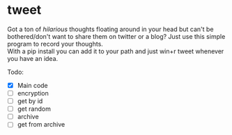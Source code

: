 # tweet
Got a ton of *hilarious* thoughts floating around in your head but can't be bothered/don't want to share them on twitter or a blog? Just use this simple program to record your thoughts.    
With a pip install you can add it to your path and just win+r tweet whenever you have an idea.

Todo:
- [x] Main code
- [ ] encryption
- [ ] get by id
- [ ] get random
- [ ] archive
- [ ] get from archive
